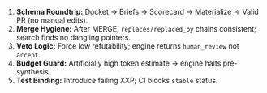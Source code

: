 1. **Schema Roundtrip:** Docket → Briefs → Scorecard → Materialize → Valid PR (no manual edits).
2. **Merge Hygiene:** After MERGE, `replaces/replaced_by` chains consistent; search finds no dangling pointers.
3. **Veto Logic:** Force low refutability; engine returns `human_review` not `accept`.
4. **Budget Guard:** Artificially high token estimate → engine halts pre-synthesis.
5. **Test Binding:** Introduce failing XXP; CI blocks `stable` status.